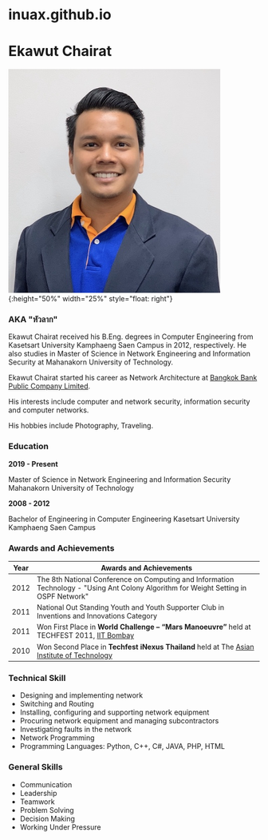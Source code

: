 # inuax.github.io
# Ekawut Chairat 

![](Ekawut_image.jpg){:height="50%" width="25%" style="float: right"}

### AKA "หัวลาก"

Ekawut Chairat received his B.Eng. degrees in Computer Engineering from Kasetsart University Kamphaeng Saen Campus in 2012, respectively. He also studies in Master of Science in Network Engineering and Information Security at Mahanakorn University of Technology.

Ekawut Chairat started his career as Network Architecture at [Bangkok Bank Public Company Limited](https://www.bangkokbank.com).

His interests include computer and network security, information security and computer networks.

His hobbies include Photography, Traveling.

### Education

**2019 - Present**

Master of Science in Network Engineering and Information Security
Mahanakorn University of Technology

**2008 - 2012**

Bachelor of Engineering in Computer Engineering
Kasetsart University Kamphaeng Saen Campus

### Awards and Achievements

Year | Awards and Achievements
------ | ------
2012 | The 8th National Conference on Computing and Information Technology - "Using Ant Colony Algorithm for Weight Setting in OSPF Network"
2011 | National Out Standing Youth and Youth Supporter Club in Inventions and Innovations Category
2011 | Won First Place in **World Challenge – “Mars Manoeuvre”** held at TECHFEST 2011, [IIT Bombay](http://www.iitb.ac.in)
2010 | Won Second Place in **Techfest iNexus Thailand** held at The [Asian Institute of Technology](https://www.ait.ac.th)

### Technical Skill

* Designing and implementing network
* Switching and Routing
* Installing, configuring and supporting network equipment
* Procuring network equipment and managing subcontractors
* Investigating faults in the network
* Network Programming
* Programming Languages: Python, C++, C#, JAVA, PHP, HTML

### General Skills

* Communication
* Leadership
* Teamwork
* Problem Solving
* Decision Making
* Working Under Pressure